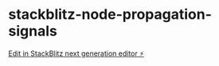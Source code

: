 # stackblitz-node-propagation-signals

[Edit in StackBlitz next generation editor ⚡️](https://stackblitz.com/~/github.com/bebeto84/stackblitz-node-propagation-signals)